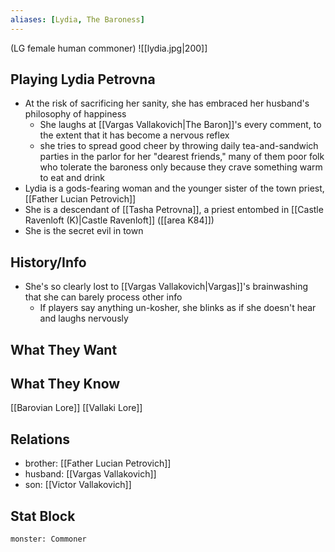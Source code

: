 ```yaml
---
aliases: [Lydia, The Baroness]
---
```

(LG female human commoner)
![[lydia.jpg|200]]
## Playing Lydia Petrovna
- At the risk of sacrificing her sanity, she has embraced her husband's philosophy of happiness
	- She laughs at [[Vargas Vallakovich|The Baron]]'s every comment, to the extent that it has become a nervous reflex
	- she tries to spread good cheer by throwing daily tea-and-sandwich parties in the parlor for her "dearest friends," many of them poor folk who tolerate the baroness only because they crave something warm to eat and drink
- Lydia is a gods-fearing woman and the younger sister of the town priest, [[Father Lucian Petrovich]]
- She is a descendant of [[Tasha Petrovna]], a priest entombed in [[Castle Ravenloft (K)|Castle Ravenloft]] ([[area K84]])
- She is the secret evil in town

## History/Info
- She's so clearly lost to [[Vargas Vallakovich|Vargas]]'s brainwashing that she can barely process other info
	- If players say anything un-kosher, she blinks as if she doesn't hear and laughs nervously

## What They Want

## What They Know
[[Barovian Lore]]
[[Vallaki Lore]]

## Relations
- brother: [[Father Lucian Petrovich]]
- husband: [[Vargas Vallakovich]]
- son: [[Victor Vallakovich]]

## Stat Block

```statblock
monster: Commoner
```

```dataviewjs
```
